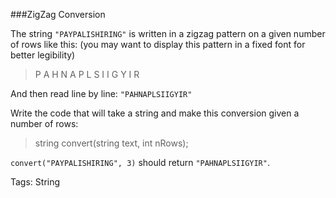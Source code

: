 ###ZigZag Conversion

The string `"PAYPALISHIRING"` is written in a zigzag pattern on a given number of rows like this: (you may want to display this pattern in a fixed font for better legibility) 

>P   A   H   N
>A P L S I I G
>Y   I   R

And then read line by line: `"PAHNAPLSIIGYIR"`

Write the code that will take a string and make this conversion given a number of rows: 

>string convert(string text, int nRows);

`convert("PAYPALISHIRING", 3)` should return `"PAHNAPLSIIGYIR"`. 

Tags: String
